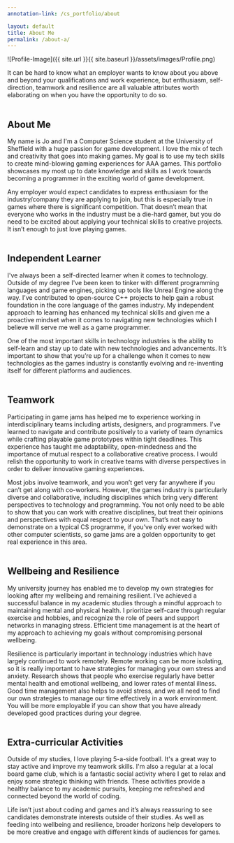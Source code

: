 ```yaml
---
annotation-link: /cs_portfolio/about

layout: default
title: About Me
permalink: /about-a/
---
```


![Profile-Image]({{ site.url }}{{ site.baseurl }}/assets/images/Profile.png)

<div class="annotate-highlight">
It can be hard to know what an employer wants to know about you above and beyond your qualifications and work experience, but enthusiasm, self-direction, teamwork and resilience are all valuable attributes worth elaborating on when you have the opportunity to do so.
<br>
<br>
</div>

## About Me

My name is Jo and I'm a Computer Science student at the University of Sheffield with <span class="text-highlight">a huge passion for game development</span>. I love <span class="text-highlight">the mix of tech and creativity that goes into making games</span>. My goal is to use my tech skills to create <span class="text-highlight">mind-blowing gaming experiences</span> for AAA games. This portfolio showcases my most up to date knowledge and skills as I work towards becoming a programmer in the <span class="text-highlight">exciting world of game development</span>.

<div class="annotate-highlight">
Any employer would expect candidates to express enthusiasm for the industry/company they are applying to join, but this is especially true in games where there is significant competition. That doesn’t mean that everyone who works in the industry must be a die-hard gamer, but you do need to be excited about applying your technical skills to creative projects. It isn’t enough to just love playing games.
<br>
<br>
</div>


## Independent Learner

I've always been a <span class="text-highlight">self-directed learner</span> when it comes to technology. Outside of my degree I've been keen to tinker with different programming languages and game engines, picking up tools like Unreal Engine along the way.  I’ve contributed to open-source C++ projects to help gain a robust foundation in the core language of the games industry. My <span class="text-highlight">independent approach to learning</span> has enhanced my technical skills and given me a <span class="text-highlight">proactive mindset  when it comes to navigating new technologies</span> which I believe will serve me well as a game programmer. 

<div class="annotate-highlight">
One of the most important skills in technology industries is the ability to self-learn and stay up to date with new technologies and advancements. It’s important to show that you’re up for a challenge when it comes to new technologies as the games industry is constantly evolving and re-inventing itself for different platforms and audiences.
<br>
<br>
</div>

## Teamwork

Participating in game jams has helped me to <span class="text-highlight">experience working in interdisciplinary teams</span> including artists, designers, and programmers. I've learned to navigate and contribute positively to a variety of team dynamics while crafting playable game prototypes within tight deadlines. This experience has taught me adaptability, open-mindedness and the importance of <span class="text-highlight">mutual respect to a collaborative creative process</span>. I would relish the opportunity to work in <span class="text-highlight">creative teams with diverse perspectives</span> in order to deliver innovative gaming experiences.

<div class="annotate-highlight">
Most jobs involve teamwork, and you won’t get very far anywhere if you can’t get along with co-workers. However, the games industry is particularly diverse and collaborative, including disciplines which bring very different perspectives to technology and programming. You not only need to be able to show that you can work with creative disciplines, but treat their opinions and perspectives with equal respect to your own. That’s not easy to demonstrate on a typical CS programme, if you’ve only ever worked with other computer scientists, so game jams are a golden opportunity to get real experience in this area.
<br>
<br>
</div>

## Wellbeing and Resilience

My university journey has enabled me to develop my own strategies for looking after my <span class="text-highlight">wellbeing and remaining resilient</span>. I’ve achieved a successful balance in my academic studies through a mindful approach to maintaining mental and physical health. I prioritize <span class="text-highlight">self-care through regular exercise</span> and hobbies, and recognize the role of peers and support networks in managing stress. <span class="text-highlight">Efficient time management</span> is at the heart of my approach to achieving my goals without compromising personal wellbeing. 

<div class="annotate-highlight">
Resilience is particularly important in technology industries which have largely continued to work remotely. Remote working can be more isolating, so it is really important to have strategies for managing your own stress and anxiety. Research shows that people who exercise regularly have better mental health and emotional wellbeing, and lower rates of mental illness. Good time management also helps to avoid stress, and we all need to find our own strategies to manage our time effectively in a work environment. You will be more employable if you can show that you have already developed good practices during your degree.
<br>
<br>
</div>

## Extra-curricular Activities

Outside of my studies, I love playing 5-a-side football. It's a great way to stay active and improve my teamwork skills. I'm also a regular at a local board game club, which is a fantastic social activity where I get to relax and enjoy some strategic thinking with friends. These activities provide a healthy balance to my academic pursuits, keeping me refreshed and connected beyond the world of coding.

<div class="annotate-highlight">
Life isn’t just about coding and games and it’s always reassuring to see candidates demonstrate interests outside of their studies. As well as feeding into wellbeing and resilience, broader horizons help developers to be more creative and engage with different kinds of audiences for games.
<br>
<br>
</div>
